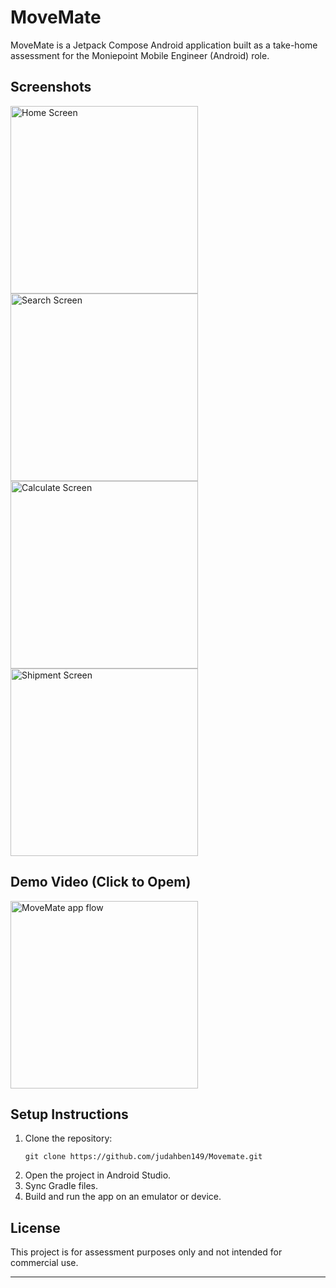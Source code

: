 <h1>MoveMate</h1>

<p>MoveMate is a Jetpack Compose Android application built as a take-home assessment for the Moniepoint Mobile Engineer (Android) role.</p>

<h2>Screenshots</h2>
<img src="https://github.com/user-attachments/assets/6d6cd110-e52e-4d2a-bfaa-58ffa4961e0a" width="300" alt="Home Screen">
<img src="https://github.com/user-attachments/assets/87b2ccd6-0237-4a35-b200-069ca3576aad" width="300" alt="Search Screen">
<img src="https://github.com/user-attachments/assets/b4a99a79-af7c-473b-8ada-b7aa2c2c69ad" width="300" alt="Calculate Screen">
<img src="https://github.com/user-attachments/assets/fe168b3d-ab33-478a-bb68-18bae70e5d68" width="300" alt="Shipment Screen">

## Demo Video (Click to Opem)
<a href="https://youtube.com/shorts/0kWRyBiy9fU">
  <img src="https://github.com/user-attachments/assets/f7f53184-45e7-401d-a537-1d71649d1af4" width="300" alt="MoveMate app flow">
</a>


<h2>Setup Instructions</h2>
<ol>
  <li>Clone the repository:</li>
  <pre><code>git clone https://github.com/judahben149/Movemate.git</code></pre>
  <li>Open the project in Android Studio.</li>
  <li>Sync Gradle files.</li>
  <li>Build and run the app on an emulator or device.</li>
</ol>

<h2>License</h2>
<p>This project is for assessment purposes only and not intended for commercial use.</p>

<hr>
